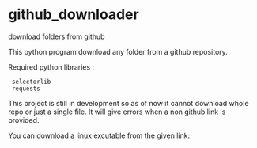 # github_downloader
download folders from github


This python program download any folder from a github repository.

Required python libraries  :
     
     
     selectorlib
     requests
     

This project is still in development so as of now
 it cannot download whole repo or just a  single file.
 It will give errors when a non github link is provided.
 
 You can download a linux excutable from the given link:
 
     
